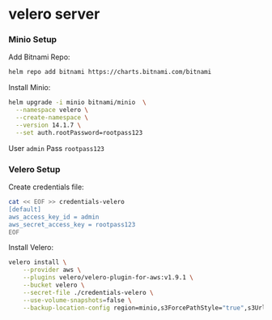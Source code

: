 # velero server

### Minio Setup

Add Bitnami Repo:
```bash
helm repo add bitnami https://charts.bitnami.com/bitnami
```

Install Minio:
```bash
helm upgrade -i minio bitnami/minio  \
  --namespace velero \
  --create-namespace \
  --version 14.1.7 \
  --set auth.rootPassword=rootpass123
```

User `admin` Pass `rootpass123`

### Velero Setup

Create credentials file:
```bash
cat << EOF >> credentials-velero
[default]
aws_access_key_id = admin
aws_secret_access_key = rootpass123
EOF
```

Install Velero:
```bash
velero install \
    --provider aws \
    --plugins velero/velero-plugin-for-aws:v1.9.1 \
    --bucket velero \
    --secret-file ./credentials-velero \
    --use-volume-snapshots=false \
    --backup-location-config region=minio,s3ForcePathStyle="true",s3Url=http://minio.velero.svc:9000
```



